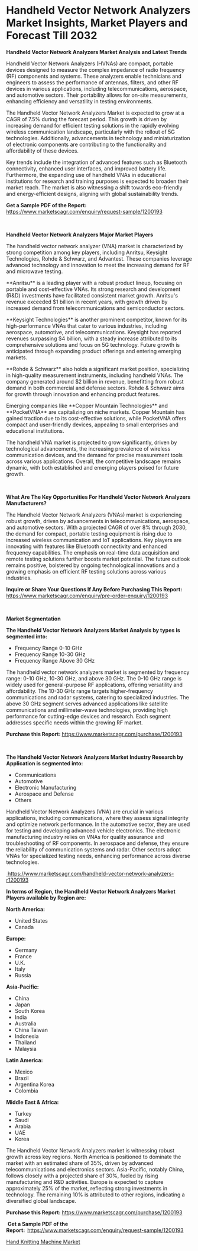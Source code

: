 <p><h1>Handheld Vector Network Analyzers Market Insights, Market Players and Forecast Till 2032</h1></p><p><strong>Handheld Vector Network Analyzers Market Analysis and Latest Trends</strong></p>
<p><p>Handheld Vector Network Analyzers (HVNAs) are compact, portable devices designed to measure the complex impedance of radio frequency (RF) components and systems. These analyzers enable technicians and engineers to assess the performance of antennas, filters, and other RF devices in various applications, including telecommunications, aerospace, and automotive sectors. Their portability allows for on-site measurements, enhancing efficiency and versatility in testing environments.</p><p>The Handheld Vector Network Analyzers Market is expected to grow at a CAGR of 7.5% during the forecast period. This growth is driven by increasing demand for efficient testing solutions in the rapidly evolving wireless communication landscape, particularly with the rollout of 5G technologies. Additionally, advancements in technology and miniaturization of electronic components are contributing to the functionality and affordability of these devices.</p><p>Key trends include the integration of advanced features such as Bluetooth connectivity, enhanced user interfaces, and improved battery life. Furthermore, the expanding use of handheld VNAs in educational institutions for research and training purposes is expected to broaden their market reach. The market is also witnessing a shift towards eco-friendly and energy-efficient designs, aligning with global sustainability trends.</p></p>
<p><strong>Get a Sample PDF of the Report:&nbsp;</strong> <a href="https://www.marketscagr.com/enquiry/request-sample/1200193?utm_campaign=2660&utm_medium=2&utm_source=Github&utm_content=ia&utm_term=11042025&utm_id=handheld-vector-network-analyzers">https://www.marketscagr.com/enquiry/request-sample/1200193</a></p>
<p>&nbsp;</p>
<p><strong>Handheld Vector Network Analyzers Major Market Players</strong></p>
<p><p>The handheld vector network analyzer (VNA) market is characterized by strong competition among key players, including Anritsu, Keysight Technologies, Rohde & Schwarz, and Advantest. These companies leverage advanced technology and innovation to meet the increasing demand for RF and microwave testing.</p><p>**Anritsu** is a leading player with a robust product lineup, focusing on portable and cost-effective VNAs. Its strong research and development (R&D) investments have facilitated consistent market growth. Anritsu's revenue exceeded $1 billion in recent years, with growth driven by increased demand from telecommunications and semiconductor sectors.</p><p>**Keysight Technologies** is another prominent competitor, known for its high-performance VNAs that cater to various industries, including aerospace, automotive, and telecommunications. Keysight has reported revenues surpassing $4 billion, with a steady increase attributed to its comprehensive solutions and focus on 5G technology. Future growth is anticipated through expanding product offerings and entering emerging markets.</p><p>**Rohde & Schwarz** also holds a significant market position, specializing in high-quality measurement instruments, including handheld VNAs. The company generated around $2 billion in revenue, benefitting from robust demand in both commercial and defense sectors. Rohde & Schwarz aims for growth through innovation and enhancing product features.</p><p>Emerging companies like **Copper Mountain Technologies** and **PocketVNA** are capitalizing on niche markets. Copper Mountain has gained traction due to its cost-effective solutions, while PocketVNA offers compact and user-friendly devices, appealing to small enterprises and educational institutions.</p><p>The handheld VNA market is projected to grow significantly, driven by technological advancements, the increasing prevalence of wireless communication devices, and the demand for precise measurement tools across various applications. Overall, the competitive landscape remains dynamic, with both established and emerging players poised for future growth.</p></p>
<p>&nbsp;</p>
<p><strong>What Are The Key Opportunities For Handheld Vector Network Analyzers Manufacturers?</strong></p>
<p><p>The Handheld Vector Network Analyzers (VNAs) market is experiencing robust growth, driven by advancements in telecommunications, aerospace, and automotive sectors. With a projected CAGR of over 8% through 2030, the demand for compact, portable testing equipment is rising due to increased wireless communication and IoT applications. Key players are innovating with features like Bluetooth connectivity and enhanced frequency capabilities. The emphasis on real-time data acquisition and remote testing solutions further boosts market potential. The future outlook remains positive, bolstered by ongoing technological innovations and a growing emphasis on efficient RF testing solutions across various industries.</p></p>
<p><strong>Inquire or Share Your Questions If Any Before Purchasing This Report:</strong> <a href="https://www.marketscagr.com/enquiry/pre-order-enquiry/1200193?utm_campaign=2660&utm_medium=2&utm_source=Github&utm_content=ia&utm_term=11042025&utm_id=handheld-vector-network-analyzers">https://www.marketscagr.com/enquiry/pre-order-enquiry/1200193</a></p>
<p>&nbsp;</p>
<p><strong>Market Segmentation</strong></p>
<p><strong>The Handheld Vector Network Analyzers Market Analysis by types is segmented into:</strong></p>
<p><ul><li>Frequency Range 0-10 GHz</li><li>Frequency Range 10-30 GHz</li><li>Frequency Range Above 30 GHz</li></ul></p>
<p><p>The handheld vector network analyzers market is segmented by frequency range: 0-10 GHz, 10-30 GHz, and above 30 GHz. The 0-10 GHz range is widely used for general-purpose RF applications, offering versatility and affordability. The 10-30 GHz range targets higher-frequency communications and radar systems, catering to specialized industries. The above 30 GHz segment serves advanced applications like satellite communications and millimeter-wave technologies, providing high performance for cutting-edge devices and research. Each segment addresses specific needs within the growing RF market.</p></p>
<p><strong>Purchase this Report:&nbsp;</strong><a href="https://www.marketscagr.com/purchase/1200193?utm_campaign=2660&utm_medium=2&utm_source=Github&utm_content=ia&utm_term=11042025&utm_id=handheld-vector-network-analyzers">https://www.marketscagr.com/purchase/1200193</a></p>
<p>&nbsp;</p>
<p><strong>The Handheld Vector Network Analyzers Market Industry Research by Application is segmented into:</strong></p>
<p><ul><li>Communications</li><li>Automotive</li><li>Electronic Manufacturing</li><li>Aerospace and Defense</li><li>Others</li></ul></p>
<p><p>Handheld Vector Network Analyzers (VNA) are crucial in various applications, including communications, where they assess signal integrity and optimize network performance. In the automotive sector, they are used for testing and developing advanced vehicle electronics. The electronic manufacturing industry relies on VNAs for quality assurance and troubleshooting of RF components. In aerospace and defense, they ensure the reliability of communication systems and radar. Other sectors adopt VNAs for specialized testing needs, enhancing performance across diverse technologies.</p></p>
<p><a href="https://www.marketscagr.com/handheld-vector-network-analyzers-r1200193?utm_campaign=2660&utm_medium=2&utm_source=Github&utm_content=ia&utm_term=11042025&utm_id=handheld-vector-network-analyzers">&nbsp;https://www.marketscagr.com/handheld-vector-network-analyzers-r1200193</a></p>
<p><strong>In terms of Region, the Handheld Vector Network Analyzers Market Players available by Region are:</strong></p>
<p>
    <p> <strong> North America: </strong>
        <ul>
            <li>United States</li>
            <li>Canada</li>
        </ul>
        </p> 
    <p> <strong> Europe: </strong>
        <ul>
            <li>Germany</li>
            <li>France</li>
            <li>U.K.</li>
            <li>Italy</li>
            <li>Russia</li>
        </ul>
        </p> 
    <p> <strong> Asia-Pacific: </strong>
        <ul>
            <li>China</li>
            <li>Japan</li>
            <li>South Korea</li>
            <li>India</li>
            <li>Australia</li>
            <li>China Taiwan</li>
            <li>Indonesia</li>
            <li>Thailand</li>
            <li>Malaysia</li>
        </ul>
        </p> 
    <p> <strong> Latin America: </strong>
        <ul>
            <li>Mexico</li>
            <li>Brazil</li>
            <li>Argentina Korea</li>
            <li>Colombia</li>
        </ul>
        </p> 
    <p> <strong> Middle East & Africa: </strong>
        <ul>
            <li>Turkey</li>
            <li>Saudi</li>
            <li>Arabia</li>
            <li>UAE</li>
            <li>Korea</li>
        </ul>
    </p>
    </p>
<p><p>The Handheld Vector Network Analyzers market is witnessing robust growth across key regions. North America is positioned to dominate the market with an estimated share of 35%, driven by advanced telecommunications and electronics sectors. Asia-Pacific, notably China, follows closely with a projected share of 30%, fueled by rising manufacturing and R&D activities. Europe is expected to capture approximately 25% of the market, reflecting strong investments in technology. The remaining 10% is attributed to other regions, indicating a diversified global landscape.</p></p>
<p><strong>Purchase this Report: </strong><a href="https://www.marketscagr.com/purchase/1200193?utm_campaign=2660&utm_medium=2&utm_source=Github&utm_content=ia&utm_term=11042025&utm_id=handheld-vector-network-analyzers">https://www.marketscagr.com/purchase/1200193</a></p>
<p>&nbsp;<strong>Get a Sample PDF of the Report:&nbsp;&nbsp;</strong><a href="https://www.marketscagr.com/enquiry/request-sample/1200193?utm_campaign=2660&utm_medium=2&utm_source=Github&utm_content=ia&utm_term=11042025&utm_id=handheld-vector-network-analyzers">https://www.marketscagr.com/enquiry/request-sample/1200193</a></p>
<p><strong></strong></p>
<p><p><a href="https://github.com/jolinolooman/Market-Research-Report-List-1/blob/main/hand-knitting-machine-market.md?utm_campaign=2660&utm_medium=2&utm_source=Github&utm_content=ia&utm_term=11042025&utm_id=handheld-vector-network-analyzers">Hand Knitting Machine Market</a></p></p>
